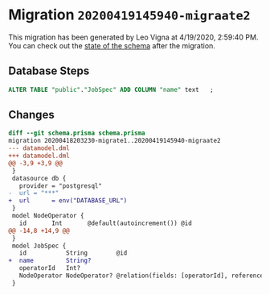 # Migration `20200419145940-migraate2`

This migration has been generated by Leo Vigna at 4/19/2020, 2:59:40 PM.
You can check out the [state of the schema](./schema.prisma) after the migration.

## Database Steps

```sql
ALTER TABLE "public"."JobSpec" ADD COLUMN "name" text   ;
```

## Changes

```diff
diff --git schema.prisma schema.prisma
migration 20200418203230-migrate1..20200419145940-migraate2
--- datamodel.dml
+++ datamodel.dml
@@ -3,9 +3,9 @@
 }
 datasource db {
   provider = "postgresql"
-  url = "***"
+  url      = env("DATABASE_URL")
 }
 model NodeOperator {
   id       Int       @default(autoincrement()) @id
@@ -14,8 +14,9 @@
 }
 model JobSpec {
   id           String        @id
+  name         String?
   operatorId   Int?
   NodeOperator NodeOperator? @relation(fields: [operatorId], references: [id])
 }
```


